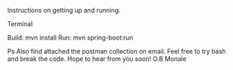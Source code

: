 Instructions on getting up and running.

Terminal

Build: mvn install
Run: mvn spring-boot:run

Ps Also find attached the postman collection on email.
Feel free to try bash and break the code.
Hope to hear from you soon!
O.B Monale